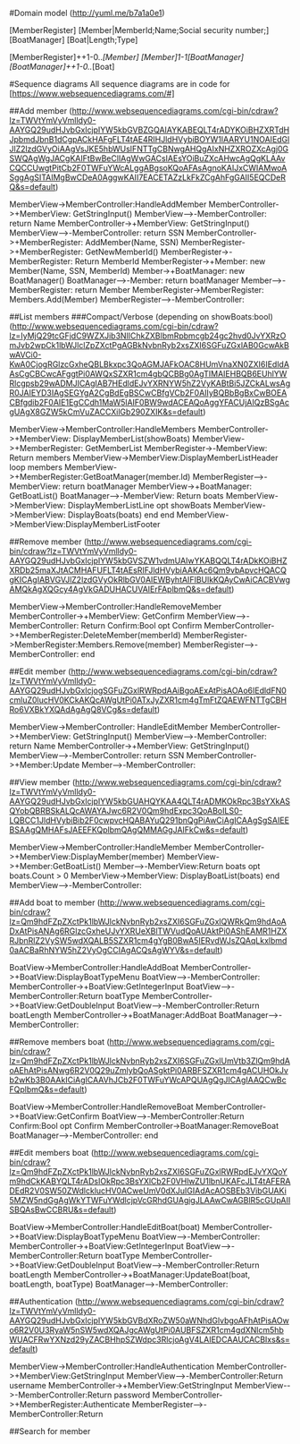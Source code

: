 #Domain model
(http://yuml.me/b7a1a0e1)

[MemberRegister]
[Member|MemberId;Name;Social security number;]
[BoatManager]
[Boat|Length;Type]

[MemberRegister]++1-0..*[Member]
[Member]1-1[BoatManager]
[BoatManager]++1-0..*[Boat]

#Sequence diagrams
All sequence diagrams are in code for [https://www.websequencediagrams.com/#]


##Add member
(http://www.websequencediagrams.com/cgi-bin/cdraw?lz=TWVtYmVyVmlldy0-AAYGQ29udHJvbGxlcjpIYW5kbGVBZGQAIAYKABEQLT4rADYKOiBHZXRTdHJpbmdJbnB1dCgpACkHAFgFLT4tAE4RIHJldHVybiBOYW1lAARYU1NOAIEdGlJlZ2lzdGVyOiAAgVsJKE5hbWUsIFNTTgCBNwgAHQgAIxNHZXROZXcAgj0GSWQAgWgJACgKAIFtBwBeClIAgWwGACsIAEsYOiBuZXcAHwcAgQgKLAAvCQCCUwgtPitCb2F0TWFuYWcALggABgsoKQoAFAsAgnoKAIJxCWIAMwoASggAgSITAIMgBwCDeA0AggwKAII7EACETAZzLkFkZCgAhFgGAII5EQCDeRQ&s=default)

MemberView->MemberController:HandleAddMember
MemberController->+MemberView: GetStringInput()
MemberView-->-MemberController: return Name
MemberController->+MemberView: GetStringInput()
MemberView-->-MemberController: return SSN
MemberController->+MemberRegister: AddMember(Name, SSN)
MemberRegister->+MemberRegister: GetNewMemberId()
MemberRegister->-MemberRegister: Return MemberId
MemberRegister->+Member: new Member(Name, SSN, MemberId)
Member->+BoatManager: new BoatManager()
BoatManager-->-Member: return boatManager
Member-->-MemberRegister: return Member
MemberRegister->MemberRegister: Members.Add(Member)
MemberRegister-->-MemberController:


##List members
###Compact/Verbose (depending on showBoats:bool)
(http://www.websequencediagrams.com/cgi-bin/cdraw?lz=IyMjQ29tcGFjdC9WZXJib3NlIChkZXBlbmRpbmcgb24gc2hvd0JvYXRzOmJvb2wpCk1lbWJlclZpZXctPgAGBkNvbnRyb2xsZXI6SGFuZGxlAB0GcwAkBwAVCi0-KwA0CjogRGlzcGxheQBLBkxpc3QoAGMJAFkOAC8HUmVnaXN0ZXI6IEdldAAsCgCBCwcAFggtPi0AWQxSZXR1cm4gbQCBBg0AgTIMAIEHBQB6EUhlYWRlcgpsb29wADMJICAgIAB7HEdldEJvYXRNYW5hZ2VyKABtBi5JZCkALwsAgR0JAIEYD3IAgSEGYgA2CgBdEgBSCwCBfgVCb2F0AIIyBQBbBgBxCwBOEACBfgdib2F0AIE1EgCCdh1MaW5lAIF0BW9wdACEAQoAggYFACUjAIQzBSgAcgUAgX8GZW5kCmVuZACCXilGb290ZXIK&s=default)

MemberView->MemberController:HandleMembers
MemberController->+MemberView: DisplayMemberList(showBoats)
MemberView->+MemberRegister: GetMemberList
MemberRegister->-MemberView: Return members
MemberView->MemberView:DisplayMemberListHeader
loop members
    MemberView->+MemberRegister:GetBoatManager(member.Id)
    MemberRegister-->-MemberView: return boatManager
    MemberView->+BoatManager: GetBoatList()
    BoatManager-->-MemberView: Return boats
    MemberView->MemberView: DisplayMemberListLine
    opt showBoats
        MemberView->MemberView: DisplayBoats(boats)
    end
end
MemberView->MemberView:DisplayMemberListFooter



##Remove member
(http://www.websequencediagrams.com/cgi-bin/cdraw?lz=TWVtYmVyVmlldy0-AAYGQ29udHJvbGxlcjpIYW5kbGVSZW1vdmUAIwYKABQQLT4rADkKOiBHZXRDb25maXJtACMHAFUFLT4tAEsRIFJldHVybiAAKAc6Qm9vbApvcHQACQgKICAgIABVGVJlZ2lzdGVyOkRlbGV0AIEWByhtAIFIBUlkKQAyCwAiCACBVwgAMQkAgXQGcy4AgVkGADUHACUVAIErFAplbmQ&s=default)

MemberView->MemberController:HandleRemoveMember
MemberController->+MemberView: GetConfirm
MemberView-->-MemberController: Return Confirm:Bool
opt Confirm
    MemberController->+MemberRegister:DeleteMember(memberId)
    MemberRegister->MemberRegister:Members.Remove(member)
    MemberRegister-->-MemberController:
end


##Edit member
(http://www.websequencediagrams.com/cgi-bin/cdraw?lz=TWVtYmVyVmlldy0-AAYGQ29udHJvbGxlcjogSGFuZGxlRWRpdAAiBgoAExAtPisAOAo6IEdldFN0cmluZ0lucHV0KCkAKQcAWgUtPi0ATxJyZXR1cm4gTmFtZQAEWFNTTgCBHRo6VXBkYXQAdAgAgQ8VCg&s=default)

MemberView->MemberController: HandleEditMember
MemberController->+MemberView: GetStringInput()
MemberView-->-MemberController: return Name
MemberController->+MemberView: GetStringInput()
MemberView-->-MemberController: return SSN
MemberController->+Member:Update
Member-->-MemberController:


##View member
(http://www.websequencediagrams.com/cgi-bin/cdraw?lz=TWVtYmVyVmlldy0-AAYGQ29udHJvbGxlcjpIYW5kbGUAHQYKAA4QLT4rADMKOkRpc3BsYXkASQYobQBRBSkALQcAWAYAJwc6R2V0Qm9hdExpc3QoABoILS0-LQBCC1JldHVybiBib2F0cwpvcHQABAYuQ291bnQgPiAwCiAgICAAgSgSAIEEBSAAgQMHAFsJAEEFKQplbmQAgQMMAGgJAIFkCw&s=default)

MemberView->MemberController:HandleMember
MemberController->+MemberView:DisplayMember(member)
MemberView->+Member:GetBoatList()
Member-->-MemberView:Return boats
opt boats.Count > 0
    MemberView->MemberView: DisplayBoatList(boats)
end
MemberView-->-MemberController:


##Add boat to member
(http://www.websequencediagrams.com/cgi-bin/cdraw?lz=Qm9hdFZpZXctPk1lbWJlckNvbnRyb2xsZXI6SGFuZGxlQWRkQm9hdAoADxAtPisANAg6RGlzcGxheUJvYXRUeXBlTWVudQoAUAktPi0AShEAMR1HZXRJbnRlZ2VySW5wdXQALB5SZXR1cm4gYgB0BwA5IERvdWJsZQAqLkxlbmd0aACBaRhNYW5hZ2VyOgCCIAgACQsAgWYV&s=default)

BoatView->MemberController:HandleAddBoat
MemberController->+BoatView:DisplayBoatTypeMenu
BoatView-->-MemberController:
MemberController->+BoatView:GetIntegerInput
BoatView-->-MemberController:Return boatType
MemberController->+BoatView:GetDoubleInput
BoatView-->-MemberController:Return boatLength
MemberController->+BoatManager:AddBoat
BoatManager-->-MemberController:


##Remove members boat
(http://www.websequencediagrams.com/cgi-bin/cdraw?lz=Qm9hdFZpZXctPk1lbWJlckNvbnRyb2xsZXI6SGFuZGxlUmVtb3ZlQm9hdAoAEhAtPisANwg6R2V0Q29uZmlybQoASgktPi0ARBFSZXR1cm4gACUHOkJvb2wKb3B0AAkICiAgICAAVhJCb2F0TWFuYWcAPQUAgQgJICAgIAAQCwBcFQplbmQ&s=default)

BoatView->MemberController:HandleRemoveBoat
MemberController->+BoatView:GetConfirm
BoatView-->-MemberController:Return Confirm:Bool
opt Confirm
    MemberController->BoatManager:RemoveBoat
    BoatManager-->-MemberController:
end


##Edit members boat
(http://www.websequencediagrams.com/cgi-bin/cdraw?lz=Qm9hdFZpZXctPk1lbWJlckNvbnRyb2xsZXI6SGFuZGxlRWRpdEJvYXQoYm9hdCkKABYQLT4rADsIOkRpc3BsYXlCb2F0VHlwZU1lbnUKAFcJLT4tAFERADEdR2V0SW50ZWdlcklucHV0ACweUmV0dXJuIGIAdAcAOSBEb3VibGUAKi5MZW5ndGgAgWkYTWFuYWdlcjpVcGRhdGUAgigJLAAwCwAGBlR5cGUpAIISBQAsBwCCBRU&s=default)

BoatView->MemberController:HandleEditBoat(boat)
MemberController->+BoatView:DisplayBoatTypeMenu
BoatView-->-MemberController:
MemberController->+BoatView:GetIntegerInput
BoatView-->-MemberController:Return boatType
MemberController->+BoatView:GetDoubleInput
BoatView-->-MemberController:Return boatLength
MemberController->+BoatManager:UpdateBoat(boat, boatLength, boatType)
BoatManager-->-MemberController:

##Authentication
(http://www.websequencediagrams.com/cgi-bin/cdraw?lz=TWVtYmVyVmlldy0-AAYGQ29udHJvbGxlcjpIYW5kbGVBdXRoZW50aWNhdGlvbgoAFhAtPisAOwo6R2V0U3RyaW5nSW5wdXQAJgcAWgUtPi0AUBFSZXR1cm4gdXNlcm5hbWUACFRwYXNzd29yZACBHhpSZWdpc3RlcjoAgV4LAIEDCAAUCACBIxs&s=default)

MemberView->MemberController:HandleAuthentication
MemberController->+MemberView:GetStringInput
MemberView-->-MemberController:Return username
MemberController->+MemberView:GetStringInput
MemberView-->-MemberController:Return password
MemberController->+MemberRegister:Authenticate
MemberRegister-->-MemberController:Return

##Search for member
